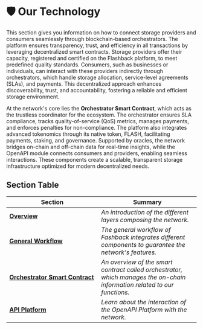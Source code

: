 # 🛡️ Our Technology

This section gives you information on how to connect storage providers and consumers seamlessly through blockchain-based orchestrators. The platform ensures transparency, trust, and efficiency in all transactions by leveraging decentralized smart contracts. Storage providers offer their capacity, registered and certified on the Flashback platform, to meet predefined quality standards. Consumers, such as businesses or individuals, can interact with these providers indirectly through orchestrators, which handle storage allocation, service-level agreements (SLAs), and payments. This decentralized approach enhances discoverability, trust, and accountability, fostering a reliable and efficient storage environment.

At the network's core lies the **Orchestrator Smart Contract**, which acts as the trustless coordinator for the ecosystem. The orchestrator ensures SLA compliance, tracks quality-of-service (QoS) metrics, manages payments, and enforces penalties for non-compliance. The platform also integrates advanced tokenomics through its native token, FLASH, facilitating payments, staking, and governance. Supported by oracles, the network bridges on-chain and off-chain data for real-time insights, while the OpenAPI module connects consumers and providers, enabling seamless interactions. These components create a scalable, transparent storage infrastructure optimized for modern decentralized needs.

## Section Table

<table><thead><tr><th width="227">Section</th><th>Summary</th></tr></thead><tbody><tr><td><a href="overview.md"><strong>Overview</strong></a></td><td><em>An introduction of the different layers composing the network.</em></td></tr><tr><td><a href="general-workflow.md"><strong>General Workflow</strong></a></td><td><em>The general workflow of Fashback integrates different components to guarantee the network's features.</em></td></tr><tr><td><a href="orchestrator-smart-contract.md"><strong>Orchestrator Smart Contract</strong></a></td><td><em>An overview of the smart contract called orchestrator, which manages the on-chain information related to our functions.</em></td></tr><tr><td><a href="api-platform.md"><strong>API Platform</strong></a></td><td><em>Learn about the interaction of the OpenAPI Platform with the network.</em></td></tr></tbody></table>

